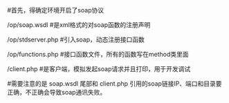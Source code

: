 #首先，得确定环境开启了soap协议

/op/soap.wsdl       #是xml格式的对soap函数的注册声明

/op/stdserver.php   #引入soap，动态注册接口函数

/op/functions.php   #接口函数文件，所有的函数写在method类里面

/client.php         #是客户端，模拟发起soap请求并且打印，用于开发调试

#需要注意的是 soap.wsdl 尾部和 client.php 引用的soap链接IP、端口和目录要正确，不正确会导致soap通讯失败。